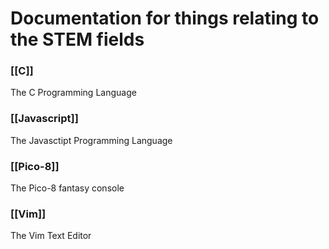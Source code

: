 # Documentation for things relating to the STEM fields

### [[C]]
The C Programming Language

### [[Javascript]]
The Javasctipt Programming Language

### [[Pico-8]]
The Pico-8 fantasy console

### [[Vim]]
The Vim Text Editor
